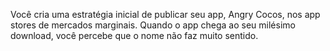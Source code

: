 Você cria uma estratégia inicial de publicar seu app, Angry Cocos, nos app stores de mercados marginais. Quando o app chega ao seu milésimo download, você percebe que o nome não faz muito sentido.
